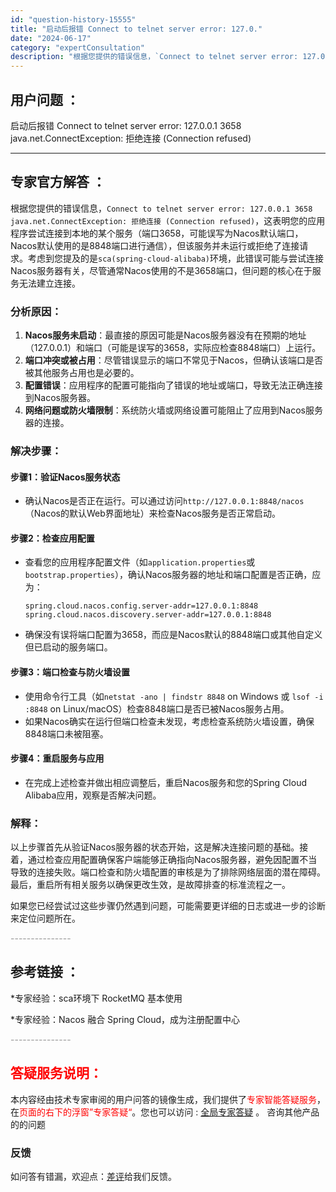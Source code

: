 ```yaml
---
id: "question-history-15555"
title: "启动后报错 Connect to telnet server error: 127.0."
date: "2024-06-17"
category: "expertConsultation"
description: "根据您提供的错误信息，`Connect to telnet server error: 127.0.0.1 3658 java.net.ConnectException: 拒绝连接 (Connection refused)`，这表明您的应用程序尝试连接到本地的某个服务（端口3658，可能误写为Nac"
---
```


## 用户问题 ： 
 启动后报错 Connect to telnet server error: 127.0.0.1 3658 java.net.ConnectException: 拒绝连接 (Connection refused)  

---------------
## 专家官方解答 ：

根据您提供的错误信息，`Connect to telnet server error: 127.0.0.1 3658 java.net.ConnectException: 拒绝连接 (Connection refused)`，这表明您的应用程序尝试连接到本地的某个服务（端口3658，可能误写为Nacos默认端口，Nacos默认使用的是8848端口进行通信），但该服务并未运行或拒绝了连接请求。考虑到您提及的是`sca(spring-cloud-alibaba)`环境，此错误可能与尝试连接Nacos服务器有关，尽管通常Nacos使用的不是3658端口，但问题的核心在于服务无法建立连接。

### 分析原因：
1. **Nacos服务未启动**：最直接的原因可能是Nacos服务器没有在预期的地址（127.0.0.1）和端口（可能是误写的3658，实际应检查8848端口）上运行。
2. **端口冲突或被占用**：尽管错误显示的端口不常见于Nacos，但确认该端口是否被其他服务占用也是必要的。
3. **配置错误**：应用程序的配置可能指向了错误的地址或端口，导致无法正确连接到Nacos服务器。
4. **网络问题或防火墙限制**：系统防火墙或网络设置可能阻止了应用到Nacos服务器的连接。

### 解决步骤：

#### 步骤1：验证Nacos服务状态
- 确认Nacos是否正在运行。可以通过访问`http://127.0.0.1:8848/nacos`（Nacos的默认Web界面地址）来检查Nacos服务是否正常启动。

#### 步骤2：检查应用配置
- 查看您的应用程序配置文件（如`application.properties`或`bootstrap.properties`），确认Nacos服务器的地址和端口配置是否正确，应为：
  ```
  spring.cloud.nacos.config.server-addr=127.0.0.1:8848
  spring.cloud.nacos.discovery.server-addr=127.0.0.1:8848
  ```
- 确保没有误将端口配置为3658，而应是Nacos默认的8848端口或其他自定义但已启动的服务端口。

#### 步骤3：端口检查与防火墙设置
- 使用命令行工具（如`netstat -ano | findstr 8848` on Windows 或 `lsof -i :8848` on Linux/macOS）检查8848端口是否已被Nacos服务占用。
- 如果Nacos确实在运行但端口检查未发现，考虑检查系统防火墙设置，确保8848端口未被阻塞。

#### 步骤4：重启服务与应用
- 在完成上述检查并做出相应调整后，重启Nacos服务和您的Spring Cloud Alibaba应用，观察是否解决问题。

### 解释：
以上步骤首先从验证Nacos服务器的状态开始，这是解决连接问题的基础。接着，通过检查应用配置确保客户端能够正确指向Nacos服务器，避免因配置不当导致的连接失败。端口检查和防火墙配置的审核是为了排除网络层面的潜在障碍。最后，重启所有相关服务以确保更改生效，是故障排查的标准流程之一。

如果您已经尝试过这些步骤仍然遇到问题，可能需要更详细的日志或进一步的诊断来定位问题所在。


<font color="#949494">---------------</font> 


## 参考链接 ：

*专家经验：sca环境下 RocketMQ 基本使用 
 
 *专家经验：Nacos 融合 Spring Cloud，成为注册配置中心 


 <font color="#949494">---------------</font> 
 


## <font color="#FF0000">答疑服务说明：</font> 

本内容经由技术专家审阅的用户问答的镜像生成，我们提供了<font color="#FF0000">专家智能答疑服务</font>，在<font color="#FF0000">页面的右下的浮窗”专家答疑“</font>。您也可以访问 : [全局专家答疑](https://answer.opensource.alibaba.com/docs/intro) 。 咨询其他产品的的问题

### 反馈
如问答有错漏，欢迎点：[差评](https://ai.nacos.io/user/feedbackByEnhancerGradePOJOID?enhancerGradePOJOId=15580)给我们反馈。
